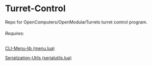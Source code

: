 # Turret-Control
Repo for OpenComputers/OpenModularTurrets turret control program.

###### Requires:

[CLI-Menu-lib (menu.lua)](https://github.com/Brodur/CLI-Menu-Lib)

[Serialization-Utils (serialutils.lua)](https://github.com/Brodur/Serialization-Utilities/)
